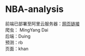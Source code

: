 # NBA-analysis
前端已部署至阿里云服务器：[网页链接](http://khany.top:9528/)  
爬虫： MingYang Dai  
后端：Duing  
预测：rb  
页面：khan  
